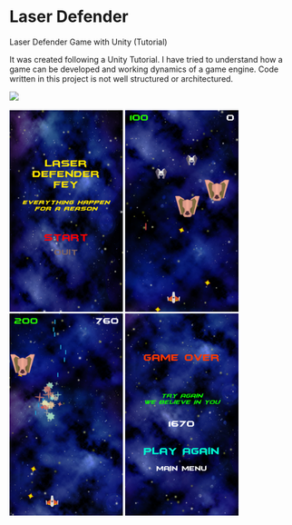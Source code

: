 # Laser Defender
Laser Defender Game with Unity (Tutorial)

It was created following a Unity Tutorial. I have tried to understand how a game can be developed and working dynamics of a game engine. Code written in this project is not well structured or architectured.

![](https://github.com/feyil/LaserDefender/blob/master/Screenshots/Laser%20Defender%20Mobile%204.png=360x640)

<img src="https://github.com/feyil/LaserDefender/blob/master/Screenshots/Laser%20Defender%20Mobile%204.png" alt="pic1" width="200"/>

<img src="https://github.com/feyil/LaserDefender/blob/master/Screenshots/Laser%20Defender%20Mobile%201.png" alt="pic1" width="200"/>

<img src="https://github.com/feyil/LaserDefender/blob/master/Screenshots/Laser%20Defender%20Mobile%202.png" alt="pic1" width="200"/>

<img src="https://github.com/feyil/LaserDefender/blob/master/Screenshots/Laser%20Defender%20Mobile%203.png" alt="pic1" width="200"/>


